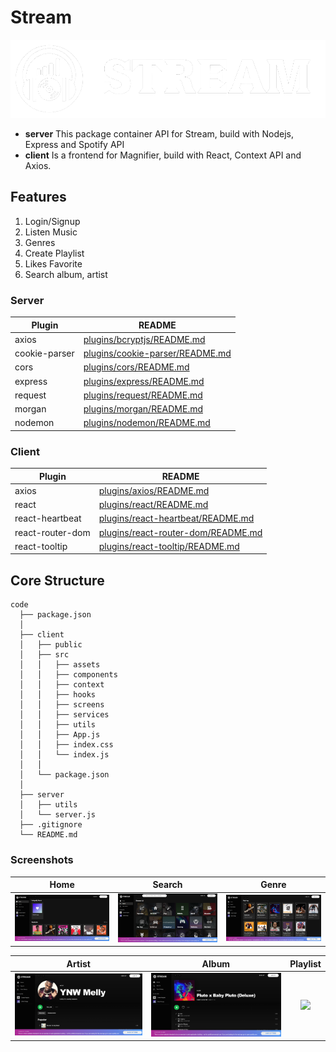 # Stream
![Stream](https://github.com/Ren0503/stream-js-music/blob/master/client/src/assets/header.png)
- **server** This package container API for Stream, build with Nodejs, Express and Spotify API
- **client** Is a frontend for Magnifier, build with React, Context API and Axios.

## Features

1. Login/Signup
2. Listen Music
3. Genres 
4. Create Playlist
5. Likes Favorite
6. Search album, artist

### Server

| Plugin | README |
| ------ | ------ |
| axios | [plugins/bcryptjs/README.md](https://github.com/axios/axios/blob/master/README.md) |
| cookie-parser | [plugins/cookie-parser/README.md](https://github.com/expressjs/cookie-parser/blob/master/README.md) |
| cors | [plugins/cors/README.md](https://github.com/expressjs/cors/blob/master/README.md)|
| express | [plugins/express/README.md](https://github.com/expressjs/express/blob/master/Readme.md) |
| request | [plugins/request/README.md](https://github.com/request/request/blob/master/README.md) |
| morgan | [plugins/morgan/README.md](https://github.com/expressjs/morgan/blob/master/README.md) |
| nodemon | [plugins/nodemon/README.md](https://github.com/remy/nodemon/blob/master/README.md) |

### Client

| Plugin | README |
| ------ | ------ |
| axios | [plugins/axios/README.md](https://github.com/axios/axios/blob/master/README.md) |
| react | [plugins/react/README.md](https://github.com/facebook/react/blob/master/README.md) |
| react-heartbeat | [plugins/react-heartbeat/README.md](https://www.npmjs.com/package/react-heartbeat) |
| react-router-dom | [plugins/react-router-dom/README.md](https://github.com/remix-run/react-router/blob/main/packages/react-router-dom/README.md) |
| react-tooltip | [plugins/react-tooltip/README.md](https://github.com/wwayne/react-tooltip/blob/master/README.md) |

## Core Structure
    code
      ├── package.json
      │
      ├── client
      │   ├── public
      │   ├── src
      │   │   ├── assets
      │   │   ├── components
      │   │   ├── context
      │   │   ├── hooks
      │   │   ├── screens
      │   │   ├── services
      │   │   ├── utils
      │   │   ├── App.js
      │   │   ├── index.css
      │   │   └── index.js
      │   │
      │   └── package.json
      │
      ├── server 
      │   ├── utils
      │   └── server.js
      ├── .gitignore
      └── README.md


### Screenshots


|                                        Home                                        |                                        Search                                        |                                        Genre                                        |
| :--------------------------------------------------------------------------------: | :------------------------------------------------------------------------------------: | :-----------------------------------------------------------------------------------: |
| ![](https://github.com/Ren0503/stream-js-music/blob/master/client/src/assets/screenshots/home.png) | ![](https://github.com/Ren0503/stream-js-music/blob/master/client/src/assets/screenshots/search.png) | ![](https://github.com/Ren0503/stream-js-music/blob/master/client/src/assets/screenshots/genre.png) |

|                                        Artist                                        |                                        Album                                        |                                        Playlist                                        |
| :--------------------------------------------------------------------------------: | :------------------------------------------------------------------------------------: | :-----------------------------------------------------------------------------------: |
| ![](https://github.com/Ren0503/stream-js-music/blob/master/client/src/assets/screenshots/artist.png) | ![](https://github.com/Ren0503/stream-js-music/blob/master/client/src/assets/screenshots/album.png) | ![](https://github.com/Ren0503/stream-js-music/blob/master/client/src/assets/screenshots/playlist.png) |